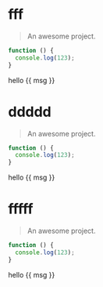 # fff

> An awesome project.

```javascript
function () {
  console.log(123);
}
```

<div>hello {{ msg }}</div>

<script>
  new Vue({
    el: '#main',
    data: { msg: 'Vue' }
  })
</script>

# ddddd

> An awesome project.

```javascript
function () {
  console.log(123);
}
```

<div>hello {{ msg }}</div>

<script>
  new Vue({
    el: '#main',
    data: { msg: 'Vue' }
  })
</script>

# fffff

> An awesome project.

```javascript
function () {
  console.log(123);
}
```

<div>hello {{ msg }}</div>

<script>
  new Vue({
    el: '#main',
    data: { msg: 'Vue' }
  })
</script>